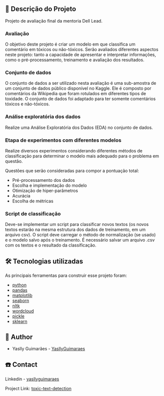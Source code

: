 ## 📝 Descrição do Projeto

Projeto de avaliação final da mentoria Dell Lead.

### Avaliação

O objetivo deste projeto é criar um modelo em que classifica um comentário em tóxicos ou não-tóxicos. Serão avaliados diferentes aspectos neste projeto: tanto a capacidade de apresentar e interpretar informações, como o pré-processamento, treinamento e avaliação dos resultados.

### Conjunto de dados

O conjunto de dados a ser utilizado nesta avaliação é uma sub-amostra de um conjunto de dados público disponível no Kaggle. Ele é composto por comentários da Wikipedia que foram rotulados em diferentes tipos de toxidade. O conjunto de dados foi adaptado para ter somente comentários tóxicos e não-tóxicos.

### Análise exploratória dos dados

Realize uma Análise Exploratória dos Dados (EDA) no conjunto de dados.

### Etapa de experimentos com diferentes modelos

Realize diversos experimentos considerando diferentes métodos de classificação para determinar o modelo mais adequado para o problema em questão. 

Questões que serão consideradas para compor a pontuação total:
* Pré-processamento dos dados
* Escolha e implementação do modelo
* Otimização de hiper-parâmetros
* Acurácia
* Escolha de métricas

### Script de classificação

Deve-se implementar um script para classificar novos textos (os novos textos estarão na mesma estrutura dos dados de treinamento, em um arquivo csv). O script deve carregar o método de normalização (se usado) e o modelo salvo após o treinamento. É necessário salvar um arquivo .csv com os textos e o resultado da classificação.

## 🛠 Tecnologias utilizadas

As principais ferramentas para construir esse projeto foram:

* [python](https://www.python.org/)
* [pandas](https://pandas.pydata.org/)
* [matplotlib](https://matplotlib.org/)
* [seaborn](https://seaborn.pydata.org/)
* [nltk](https://www.nltk.org/)
* [wordcloud](https://pypi.org/project/wordcloud/)
* [pickle](https://docs.python.org/3/library/pickle.html)
* [sklearn](https://scikit-learn.org/stable/)

## 📝 Author

- Yaslly Guimarães - [YasllyGuimaraes](https://github.com/YasllyGuimaraes)

## ☎️ Contact

Linkedin - [yasllyguimaraes](https://www.linkedin.com/in/yasllyguimaraes/)

Project Link: [toxic-text-detection](https://github.com/YasllyGuimaraes/final-test)
